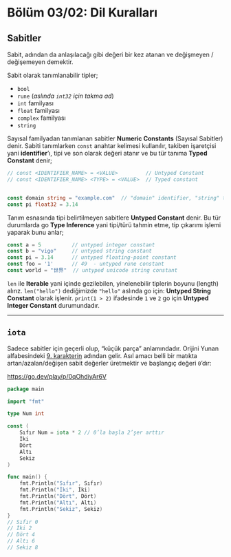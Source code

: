 # Bölüm 03/02: Dil Kuralları

## Sabitler

Sabit, adından da anlaşılacağı gibi değeri bir kez atanan ve değişmeyen /
değişemeyen demektir.

Sabit olarak tanımlanabilir tipler;

- `bool`
- `rune` (*aslında `int32` için takma ad*)
- `int` familyası
- `float` familyası
- `complex` familyası
- `string`

Sayısal familyadan tanımlanan sabitler **Numeric Constants** (Sayısal
Sabitler) denir. Sabiti tanımlarken `const` anahtar kelimesi kullanılır,
takiben işaretçisi yani **identifier**’ı, tipi ve son olarak değeri atanır ve
bu tür tanıma **Typed Constant** denir;

```go
// const <IDENTIFIER_NAME> = <VALUE>         // Untyped Constant
// const <IDENTIFIER_NAME> <TYPE> = <VALUE>  // Typed constant


const domain string = "example.com"  // "domain" identifier, "string" tipi
const pi float32 = 3.14
```

Tanım esnasında tipi belirtilmeyen sabitlere **Untyped Constant** denir. Bu tür
durumlarda go **Type Inference** yani tipi/türü tahmin etme, tip çıkarımı işlemi
yaparak bunu anlar;

```go
const a = 5          // untyped integer constant
const b = "vigo"     // untyped string constant
const pi = 3.14      // untyped floating-point constant
const foo = '1'      // 49  - untyped rune constant
const world = "世界"  // untyped unicode string constant
```

`len` ile **Iterable** yani içinde gezilebilen, yinelenebilir tiplerin boyunu
(length) alırız. `len("hello")` dediğimizde `"hello"` aslında go için:
**Untyped String Constant** olarak işlenir. `print(1 > 2)` ifadesinde `1` ve `2`
go için **Untyped Integer Constant** durumundadır.

---

## `iota`

Sadece sabitler için geçerli olup, “küçük parça” anlamındadır. Orijini Yunan
alfabesindeki [9. karakterin][01] adından gelir. Asıl amacı belli bir matıkta
artan/azalan/değişen sabit değerler üretmektir ve başlangıç değeri `0`’dır:

https://go.dev/play/p/0qOhdiyAr6V

```go
package main

import "fmt"

type Num int

const (
	Sıfır Num = iota * 2 // 0’la başla 2’şer arttır
	İki
	Dört
	Altı
	Sekiz
)

func main() {
	fmt.Println("Sıfır", Sıfır)
	fmt.Println("İki", İki)
	fmt.Println("Dört", Dört)
	fmt.Println("Altı", Altı)
	fmt.Println("Sekiz", Sekiz)
}
// Sıfır 0
// İki 2
// Dört 4
// Altı 6
// Sekiz 8
```


[01]: https://en.wikipedia.org/wiki/Iota